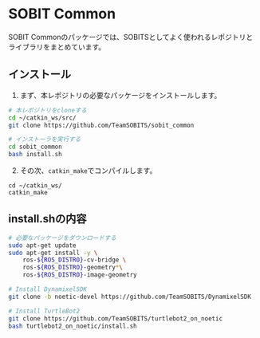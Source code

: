 # SOBIT Common

SOBIT Commonのパッケージでは、SOBITSとしてよく使われるレポジトリとライブラリをまとめています。

## インストール
1. まず、本レポジトリの必要なパッケージをインストールします。

```bash
# 本レポジトリをcloneする
cd ~/catkin_ws/src/
git clone https://github.com/TeamSOBITS/sobit_common

# インストーラを実行する
cd sobit_common
bash install.sh
```

2. その次、`catkin_make`でコンパイルします。

```
cd ~/catkin_ws/
catkin_make
```

## install.shの内容
```bash
# 必要なパッケージをダウンロードする
sudo apt-get update
sudo apt-get install -y \
    ros-${ROS_DISTRO}-cv-bridge \
    ros-${ROS_DISTRO}-geometry*\
    ros-${ROS_DISTRO}-image-geometry

# Install DynamixelSDK
git clone -b noetic-devel https://github.com/TeamSOBITS/DynamixelSDK

# Install TurtleBot2
git clone https://github.com/TeamSOBITS/turtlebot2_on_noetic
bash turtlebot2_on_noetic/install.sh
```